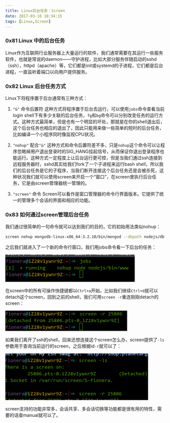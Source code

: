 ```yaml
---
title: Linux后台任务：Screen
date: 2017-03-16 18:34:15
tags: [Linux,Screen]
---
```


### 0x81 Linux 中的后台任务

Linux作为互联网行业服务器上大量运行的软件，我们通常需要在其运行一些服务软件，也就是常说的daemon——守护进程，比如大部分服务伴随启动的sshd（ssh），httpd（apache）等，它们都是init或systemd的子进程，它们都是后台进程，一直监听着端口以向用户提供服务。

### 0x82 Linux 后台任务方式

Linux下将程序置于后台通常有三种方式：

1. `"&"` 命令后置符
    这种方式将程序置于后台去运行，可以使用`jobs`命令查看当前login shell下有多少关联的后台任务，`fg`和`bg`命令可以分别改变任务的运行方式。这种方式最简单，但是也有一个明显的坏处，那就是在你的shell退出后，这个后台任务也相应的退出了，因此只能用来做一些简单的短时的后台任务，比如编译一个小程序同时像监视CPU状况。

1. `"nohup"` 配合`"&"`
    这种方式和命令后置符差不多，只是`nohup`这个命令可以让程序忽略掉用户退出登录时的SIG_HANG挂起信号，从而保证你退出登录程序也能运行。这种方式一定程度上让后台运行更可控，但是当我们通过ssh连接到远程服务器时，sshd其实给我们fork了一个子进程来运行bash shell，所以我们的后台任务是它的子程序，当我们断开连接这个后台任务还是会被杀死，这种状况我们就可以使用screen来开启一个“窗口”，在screen里执行后台任务，它是由screen管理器统一管理的。

1. `"screen"` 命令
    Screen可以看作是窗口管理器的命令行界面版本。它提供了统一的管理多个会话的界面和相应的功能。

<!--more-->

### 0x83 如何通过screen管理后台任务

我们通过很简单的一句命令就可以达到我们的目的，它的初始用法类似nohup：

```Bash
screen nohup mongodb-linux-x86_64-3.2.10/bin/mongod --dbpath nodejs/db &
```

之后我们就进入了一个新的命令行窗口，我们用jobs命令看一下后台的任务：

![01](/images/2017_03_16_01.png)

在screen中的所有可操作快捷键都以`Ctrl+a`开始，比如我们继续`Ctrl+d`就可以detach这个screen，回到之前的shell，我们可用`screen -r`重连刚刚detach的screen：

![02](/images/2017_03_16_02.png)

如果我们离开了ssh的shell，回来还想连接这个screen怎么办，screen提供了`-ls`参数用于查询当前运行的screen，之后根据id`-r`就可以了：

![03](/images/2017_03_16_03.png)

screen支持的功能非常多，会话共享、多会话切换等功能都是很有用的特性，需要的话查manual就可以了。
